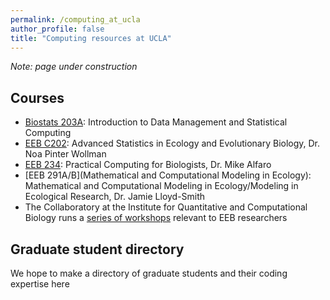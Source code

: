 ```yaml
---
permalink: /computing_at_ucla
author_profile: false
title: "Computing resources at UCLA"
---
```


*Note: page under construction*

## Courses
- [Biostats 203A](http://www.registrar.ucla.edu/Academics/Course-Descriptions/Course-Details?SA=BIOSTAT&funsel=3): Introduction to Data Management and Statistical Computing
- [EEB C202](http://catalog.registrar.ucla.edu/ucla-catalog2017-389.html): Advanced Statistics in Ecology and Evolutionary Biology, Dr. Noa Pinter Wollman
- [EEB 234](https://eeb177-w17.github.io/): Practical Computing for Biologists, Dr. Mike Alfaro 
- [EEB 291A/B](Mathematical and Computational Modeling in Ecology): Mathematical and Computational Modeling in Ecology/Modeling in Ecological Research, Dr. Jamie Lloyd-Smith
- The Collaboratory at the Institute for Quantitative and Computational Biology runs a [series of workshops](https://qcb.ucla.edu/collaboratory/schedule-of-workshops/) relevant to EEB researchers


## Graduate student directory
We hope to make a directory of graduate students and their coding expertise here
